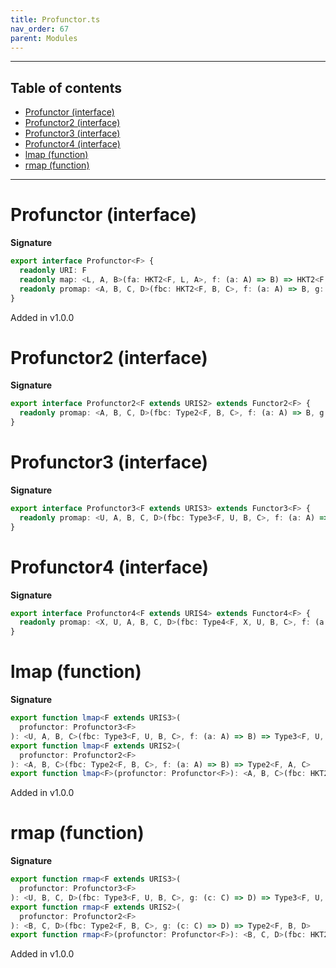 ```yaml
---
title: Profunctor.ts
nav_order: 67
parent: Modules
---
```


---

<h2 class="text-delta">Table of contents</h2>

- [Profunctor (interface)](#profunctor-interface)
- [Profunctor2 (interface)](#profunctor2-interface)
- [Profunctor3 (interface)](#profunctor3-interface)
- [Profunctor4 (interface)](#profunctor4-interface)
- [lmap (function)](#lmap-function)
- [rmap (function)](#rmap-function)

---

# Profunctor (interface)

**Signature**

```ts
export interface Profunctor<F> {
  readonly URI: F
  readonly map: <L, A, B>(fa: HKT2<F, L, A>, f: (a: A) => B) => HKT2<F, L, B>
  readonly promap: <A, B, C, D>(fbc: HKT2<F, B, C>, f: (a: A) => B, g: (c: C) => D) => HKT2<F, A, D>
}
```

Added in v1.0.0

# Profunctor2 (interface)

**Signature**

```ts
export interface Profunctor2<F extends URIS2> extends Functor2<F> {
  readonly promap: <A, B, C, D>(fbc: Type2<F, B, C>, f: (a: A) => B, g: (c: C) => D) => Type2<F, A, D>
}
```

# Profunctor3 (interface)

**Signature**

```ts
export interface Profunctor3<F extends URIS3> extends Functor3<F> {
  readonly promap: <U, A, B, C, D>(fbc: Type3<F, U, B, C>, f: (a: A) => B, g: (c: C) => D) => Type3<F, U, A, D>
}
```

# Profunctor4 (interface)

**Signature**

```ts
export interface Profunctor4<F extends URIS4> extends Functor4<F> {
  readonly promap: <X, U, A, B, C, D>(fbc: Type4<F, X, U, B, C>, f: (a: A) => B, g: (c: C) => D) => Type4<F, X, U, A, D>
}
```

# lmap (function)

**Signature**

```ts
export function lmap<F extends URIS3>(
  profunctor: Profunctor3<F>
): <U, A, B, C>(fbc: Type3<F, U, B, C>, f: (a: A) => B) => Type3<F, U, A, C>
export function lmap<F extends URIS2>(
  profunctor: Profunctor2<F>
): <A, B, C>(fbc: Type2<F, B, C>, f: (a: A) => B) => Type2<F, A, C>
export function lmap<F>(profunctor: Profunctor<F>): <A, B, C>(fbc: HKT2<F, B, C>, f: (a: A) => B) => HKT2<F, A, C> { ... }
```

Added in v1.0.0

# rmap (function)

**Signature**

```ts
export function rmap<F extends URIS3>(
  profunctor: Profunctor3<F>
): <U, B, C, D>(fbc: Type3<F, U, B, C>, g: (c: C) => D) => Type3<F, U, B, D>
export function rmap<F extends URIS2>(
  profunctor: Profunctor2<F>
): <B, C, D>(fbc: Type2<F, B, C>, g: (c: C) => D) => Type2<F, B, D>
export function rmap<F>(profunctor: Profunctor<F>): <B, C, D>(fbc: HKT2<F, B, C>, g: (c: C) => D) => HKT2<F, B, D> { ... }
```

Added in v1.0.0

